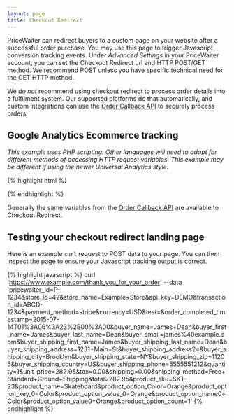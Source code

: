 ```yaml
---
layout: page
title: Checkout Redirect
---
```


PriceWaiter can redirect buyers to a custom page on your website after a successful order purchase. You may use this page to trigger Javascript conversion tracking events. Under _Advanced Settings_ in your PriceWaiter account, you can set the Checkout Redirect url and HTTP POST/GET method. We recommend POST unless you have specific technical need for the GET HTTP method.

We _do not_ recommend using checkout redirect to process order details into a fulfilment system. Our supported platforms do that automatically, and custom integrations can use the [Order Callback API](/platforms/order-callback.html) to securely process orders.

## Google Analytics Ecommerce tracking

_This example uses PHP scripting. Other languages will need to adapt for different methods of accessing HTTP request variables._
_This example may be different if using the newer Universal Analytics style._

{% highlight html %}

<script>
_gaq.push(['_addItem',
    '<?php echo json_encode($_POST['pricewaiter_id']); ?>',
    '<?php echo json_encode($_POST['product_sku']); ?>',
    '<?php echo json_encode($_POST['product_name']); ?>',
    '',
    '<?php echo json_encode($_POST['unit_price']); ?>',
    '<?php echo json_encode($_POST['quantity']); ?>'
]);

_gaq.push(['_addTrans',
    '<?php echo json_encode($_POST['pricewaiter_id']); ?>',
    '<?php echo json_encode($_POST['store_name']); ?>',
    '<?php echo json_encode($_POST['total']); ?>',
    '<?php echo json_encode($_POST['tax']); ?>',
    '<?php echo json_encode($_POST['shipping']); ?>',
    '<?php echo json_encode($_POST['buyer_shipping_city']); ?>',
    '<?php echo json_encode($_POST['buyer_shipping_state']); ?>',
    '<?php echo json_encode($_POST['buyer_shipping_country']); ?>'
]);

_gaq.push(['_trackTrans']);
</script>

{% endhighlight %}

Generally the same variables from the [Order Callback API](/misc/order-callback.html) are available to Checkout Redirect.

## Testing your checkout redirect landing page

Here is an example `curl` request to POST data to your page. You can then inspect the page to ensure your Javascript tracking output is correct.

{% highlight javascript %}
curl 'https://www.example.com/thank_you_for_your_order' --data 'pricewaiter_id=P-1234&store_id=42&store_name=Example+Store&api_key=DEMO&transaction_id=ABCD-1234&payment_method=stripe&currency=USD&test=&order_completed_timestamp=2015-07-14T01%3A06%3A23%2B00%3A00&buyer_name=James+Dean&buyer_first_name=James&buyer_last_name=Dean&buyer_email=james%40example.com&buyer_shipping_first_name=James&buyer_shipping_last_name=Dean&buyer_shipping_address=1231+Main+St&buyer_shipping_address2=&buyer_shipping_city=Brooklyn&buyer_shipping_state=NY&buyer_shipping_zip=11205&buyer_shipping_country=US&buyer_shipping_phone=5555551212&quantity=1&unit_price=282.95&tax=0.00&shipping=0.00&shipping_method=Free+Standard+Ground+Shipping&total=282.95&product_sku=SKT-23&product_name=Skateboard&product_option_Color=Orange&product_option_key_0=Color&product_option_value_0=Orange&product_option_name0=Color&product_option_value0=Orange&product_option_count=1'
{% endhighlight %}
